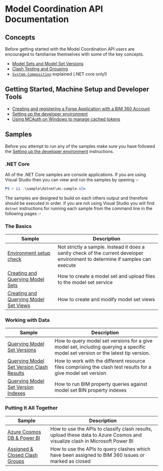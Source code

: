 # Model Coordination API Documentation

## Concepts

Before getting started with the Model Coordination API users are encouraged to familiarise themselves with some of the key concepts.  

- [Model Sets and Model Set Versions](doc/model-sets.md)
- [Clash Testing and Grouping](doc/clash.md)
- [`System.Composition`](doc/system-composition-explained.md) explained (.NET core only!)

## Getting Started, Machine Setup and Developer Tools

- [Creating and registering a Forge Application with a BIM 360 Account](doc/forge-app-setup.md)
- [Setting up the developer environment](tools/dotnet/src/MCConfig/README.md)
- [Using MCAuth on Windows to manage cached tokens](tools/dotnet/src/MCAuth/README.md)

## Samples

Before you attempt to run any of the samples make sure you have followed the [Setting up the developer environment](doc/dev-machine-setup.md) instructions.

### .NET Core

All of the .NET Core samples are console applications. If you are using Visual Studio then you can view and run the samples by opening :-

```PowerShell
PS > ii .\sample\dotnet\mc-sample.sln
```

The samples are designed to build on each others output and therefore should be executed in order. If you are not using Visual Studio you will find `dotnet` instructions for running each sample from the command line in the following pages :-

### The Basics

|Sample|Description|
|---|---|
|[Environment setup check](sample/dotnet/src/TestEnvironmentSetup/README.md)|Not strictly a sample. Instead it does a sanity check of the current developer environment to determine if samples can execute|
|[Creating and Querying Model Sets](sample/dotnet/src/CreateModelSet/README.md)|How to create a model set and upload files to the model set service|
|[Creating and Querying Model Set Views](sample/dotnet/src/ModelSetViews/README.md)|How to create and modify model set views|


### Working with Data

|Sample|Description|
|---|---|
|[Querying Model Set Versions](sample/dotnet/src/QueryModelSet/README.md)|How to query model set versions for a give model set, including querying a specific model set version or the latest tip version.|
|[Querying Model Set Version Clash Results](sample/dotnet/src/QueryClashTestResults/README.md)|How to work with the different resource files comprising the clash test results for a give model set version|
|[Querying Model Set Version Indexes](sample/dotnet/src/QueryModelSetVersionIndex/README.md)|How to run BIM property queries against model set BIN property indexes|

### Putting It All Together

|Sample|Description|
|---|---|
|[Azure Cosmos DB & Power BI](sample/dotnet/src/CosmoDbUploader/README.md)|How to use the APIs to classify clash results, upload these data to Azure Cosmos and visualize clash in Microsoft Power BI|
|[Assigned & Closed Clash Groups](sample/dotnet/src/QueryAssignedClosedClash/README.md)|How to use the APIs to query clashes which have been assigned to BIM 360 issues or marked as closed|

